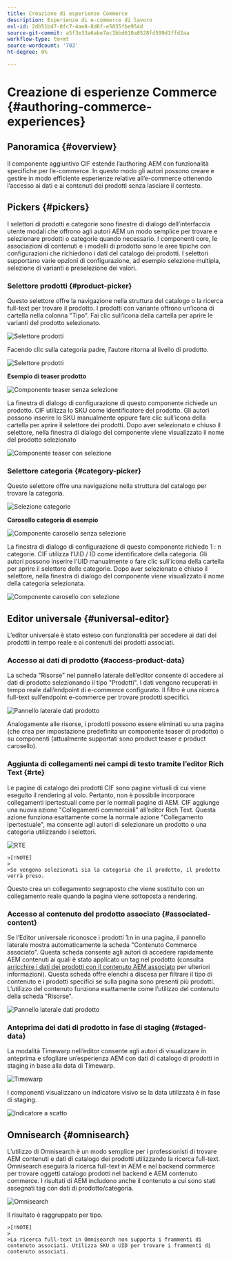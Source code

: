 ```yaml
---
title: Creazione di esperienze Commerce
description: Esperienze di e-commerce di lavoro
exl-id: 2db51bd7-8fc7-4ae8-8d6f-e5035fbe954d
source-git-commit: a5f3e33a6abe7ac1bbd610a8528fd599d1ffd2aa
workflow-type: tm+mt
source-wordcount: '703'
ht-degree: 0%

---
```


# Creazione di esperienze Commerce {#authoring-commerce-experiences}

## Panoramica {#overview}

Il componente aggiuntivo CIF estende l’authoring AEM con funzionalità specifiche per l’e-commerce. In questo modo gli autori possono creare e gestire in modo efficiente esperienze relative all’e-commerce ottenendo l’accesso ai dati e ai contenuti dei prodotti senza lasciare il contesto.

## Pickers {#pickers}

I selettori di prodotti e categorie sono finestre di dialogo dell’interfaccia utente modali che offrono agli autori AEM un modo semplice per trovare e selezionare prodotti o categorie quando necessario. I componenti core, le associazioni di contenuti e i modelli di prodotto sono le aree tipiche con configurazioni che richiedono i dati del catalogo dei prodotti. I selettori supportano varie opzioni di configurazione, ad esempio selezione multipla, selezione di varianti e preselezione dei valori.

### Selettore prodotti {#product-picker}

Questo selettore offre la navigazione nella struttura del catalogo o la ricerca full-text per trovare il prodotto. I prodotti con variante offrono un’icona di cartella nella colonna &quot;Tipo&quot;. Fai clic sull’icona della cartella per aprire le varianti del prodotto selezionato.

![Selettore prodotti](/help/commerce/cif/assets/authoring/product-picker.png)

Facendo clic sulla categoria padre, l’autore ritorna al livello di prodotto.

![Selettore prodotti](/help/commerce/cif/assets/authoring/product-picker-variation.png)

**Esempio di teaser prodotto**

![Componente teaser senza selezione](/help/commerce/cif/assets/authoring/teaser_component_without_selection.png)

La finestra di dialogo di configurazione di questo componente richiede un prodotto. CIF utilizza lo SKU come identificatore del prodotto. Gli autori possono inserire lo SKU manualmente oppure fare clic sull’icona della cartella per aprire il selettore dei prodotti. Dopo aver selezionato e chiuso il selettore, nella finestra di dialogo del componente viene visualizzato il nome del prodotto selezionato

![Componente teaser con selezione](/help/commerce/cif/assets/authoring/teaser_component_with_selection.png)

### Selettore categoria {#category-picker}

Questo selettore offre una navigazione nella struttura del catalogo per trovare la categoria.

![Selezione categorie](/help/commerce/cif/assets/authoring/category-picker.png)

**Carosello categoria di esempio**

![Componente carosello senza selezione](/help/commerce/cif/assets/authoring/carousel_component_without_selection.png)

La finestra di dialogo di configurazione di questo componente richiede 1 : n categorie. CIF utilizza l’UID / ID come identificatore della categoria. Gli autori possono inserire l’UID manualmente o fare clic sull’icona della cartella per aprire il selettore delle categorie. Dopo aver selezionato e chiuso il selettore, nella finestra di dialogo del componente viene visualizzato il nome della categoria selezionata.

![Componente carosello con selezione](/help/commerce/cif/assets/authoring/carousel_component_with_selection.png)

## Editor universale {#universal-editor}

L’editor universale è stato esteso con funzionalità per accedere ai dati dei prodotti in tempo reale e ai contenuti dei prodotti associati.

### Accesso ai dati di prodotto {#access-product-data}

La scheda &quot;Risorse&quot; nel pannello laterale dell’editor consente di accedere ai dati di prodotto selezionando il tipo &quot;Prodotti&quot;. I dati vengono recuperati in tempo reale dall’endpoint di e-commerce configurato. Il filtro è una ricerca full-text sull’endpoint e-commerce per trovare prodotti specifici.

![Pannello laterale dati prodotto](/help/commerce/cif/assets/authoring/products-side-panel.png)

Analogamente alle risorse, i prodotti possono essere eliminati su una pagina (che crea per impostazione predefinita un componente teaser di prodotto) o su componenti (attualmente supportati sono product teaser e product carosello).

### Aggiunta di collegamenti nei campi di testo tramite l’editor Rich Text {#rte}

Le pagine di catalogo dei prodotti CIF sono pagine virtuali di cui viene eseguito il rendering al volo. Pertanto, non è possibile incorporare collegamenti ipertestuali come per le normali pagine di AEM. CIF aggiunge una nuova azione &quot;Collegamenti commerciali&quot; all’editor Rich Text. Questa azione funziona esattamente come la normale azione &quot;Collegamento ipertestuale&quot;, ma consente agli autori di selezionare un prodotto o una categoria utilizzando i selettori.

![RTE](/help/commerce/cif/assets/authoring/RTE.png)

    >[!NOTE]
    >
    >Se vengono selezionati sia la categoria che il prodotto, il prodotto verrà preso.

Questo crea un collegamento segnaposto che viene sostituito con un collegamento reale quando la pagina viene sottoposta a rendering.

### Accesso al contenuto del prodotto associato {#associated-content}

Se l’Editor universale riconosce i prodotti 1:n in una pagina, il pannello laterale mostra automaticamente la scheda &quot;Contenuto Commerce associato&quot;. Questa scheda consente agli autori di accedere rapidamente AEM contenuti ai quali è stato applicato un tag nel prodotto (consulta [arricchire i dati dei prodotti con il contenuto AEM associato](./enrich-product-associated-content.md) per ulteriori informazioni). Questa scheda offre elenchi a discesa per filtrare il tipo di contenuto e i prodotti specifici se sulla pagina sono presenti più prodotti. L’utilizzo del contenuto funziona esattamente come l’utilizzo del contenuto della scheda &quot;Risorse&quot;.

![Pannello laterale dati prodotto](/help/commerce/cif/assets/authoring/associated-commerce-content-tab.png)

### Anteprima dei dati di prodotto in fase di staging {#staged-data}

La modalità Timewarp nell’editor consente agli autori di visualizzare in anteprima e sfogliare un’esperienza AEM con dati di catalogo di prodotti in staging in base alla data di Timewarp.

![Timewarp  ](/help/commerce/cif/assets/authoring/timewarp.png)

I componenti visualizzano un indicatore visivo se la data utilizzata è in fase di staging.

![Indicatore a scatto](/help/commerce/cif/assets/authoring/staged-indicator.png)

## Omnisearch {#omnisearch}

L’utilizzo di Omnisearch è un modo semplice per i professionisti di trovare AEM contenuti e dati di catalogo dei prodotti utilizzando la ricerca full-text. Omnisearch eseguirà la ricerca full-text in AEM e nel backend commerce per trovare oggetti catalogo prodotti nel backend e AEM contenuto commerce. I risultati di AEM includono anche il contenuto a cui sono stati assegnati tag con dati di prodotto/categoria.

![Omnisearch](/help/commerce/cif/assets/authoring/omnisearch.png)

Il risultato è raggruppato per tipo.

    >[!NOTE]
    >
    >La ricerca full-text in Omnisearch non supporta i frammenti di contenuto associati. Utilizza SKU o UID per trovare i frammenti di contenuto associati.
